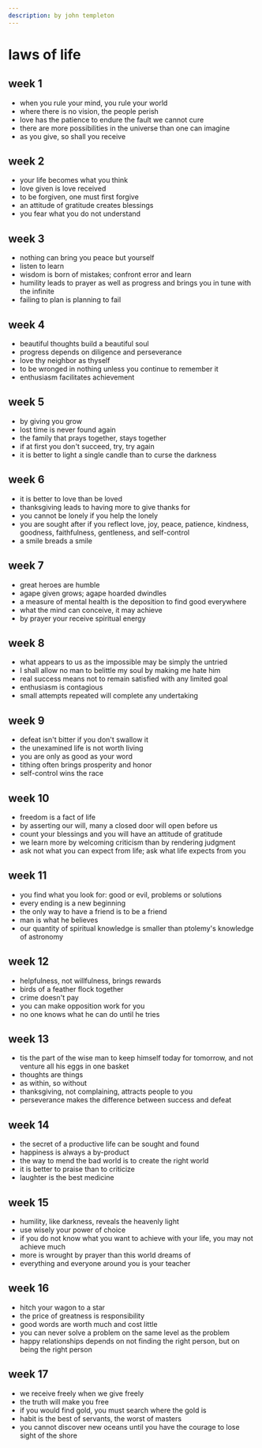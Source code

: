 ```yaml
---
description: by john templeton
---
```


# laws of life

## week 1

* when you rule your mind, you rule your world
* where there is no vision, the people perish
* love has the patience to endure the fault we cannot cure
* there are more possibilities in the universe than one can imagine
* as you give, so shall you receive

## week 2

* your life becomes what you think
* love given is love received
* to be forgiven, one must first forgive
* an attitude of gratitude creates blessings
* you fear what you do not understand

## week 3

* nothing can bring you peace but yourself
* listen to learn
* wisdom is born of mistakes; confront error and learn
* humility leads to prayer as well as progress and brings you in tune with the infinite
* failing to plan is planning to fail

## week 4

* beautiful thoughts build a beautiful soul
* progress depends on diligence and perseverance
* love thy neighbor as thyself
* to be wronged in nothing unless you continue to remember it
* enthusiasm facilitates achievement&#x20;

## week 5

* by giving you grow
* lost time is never found again
* the family that prays together, stays together
* if at first you don't succeed, try, try again
* it is better to light a single candle than to curse the darkness

## week 6

* it is better to love than be loved
* thanksgiving leads to having more to give thanks for
* you cannot be lonely if you help the lonely
* you are sought after if you reflect love, joy, peace, patience, kindness, goodness, faithfulness, gentleness, and self-control
* a smile breads a smile

## week 7

* great heroes are humble
* agape given grows; agape hoarded dwindles
* a measure of mental health is the deposition to find good everywhere
* what the mind can conceive, it may achieve
* by prayer your receive spiritual energy

## week 8

* what appears to us as the impossible may be simply the untried
* I shall allow no man to belittle my soul by making me hate him
* real success means not to remain satisfied with any limited goal
* enthusiasm is contagious
* small attempts repeated will complete any undertaking

## week 9

* defeat isn't bitter if you don't swallow it
* the unexamined life is not worth living
* you are only as good as your word
* tithing often brings prosperity and honor
* self-control wins the race

## week 10

* freedom is a fact of life
* by asserting our will, many a closed door will open before us
* count your blessings and you will have an attitude of gratitude
* we learn more by welcoming criticism than by rendering judgment
* ask not what you can expect from life; ask what life expects from you

## week 11

* you find what you look for: good or evil, problems or solutions
* every ending is a new beginning
* the only way to have a friend is to be a friend
* man is what he believes
* our quantity of spiritual knowledge is smaller than ptolemy's knowledge of astronomy

## week 12

* helpfulness, not willfulness, brings rewards
* birds of a feather flock together
* crime doesn't pay
* you can make opposition work for you
* no one knows what he can do until he tries

## week 13

* tis the part of the wise man to keep himself today for tomorrow, and not venture all his eggs in one basket
* thoughts are things
* as within, so without
* thanksgiving, not complaining, attracts people to you
* perseverance makes the difference between success and defeat

## week 14

* the secret of a productive life can be sought and found
* happiness is always a by-product
* the way to mend the bad world is to create the right world
* it is better to praise than to criticize
* laughter is the best medicine

## week 15

* humility, like darkness, reveals the heavenly light
* use wisely your power of choice
* if you do not know what you want to achieve with your life, you may not achieve much
* more is wrought by prayer than this world dreams of
* everything and everyone around you is your teacher

## week 16

* hitch your wagon to a star
* the price of greatness is responsibility
* good words are worth much and cost little
* you can never solve a problem on the same level as the problem
* happy relationships depends on not finding the right person, but on being the right person

## week 17

* we receive freely when we give freely
* the truth will make you free
* if you would find gold, you must search where the gold is
* habit is the best of servants, the worst of masters
* you cannot discover new oceans until you have the courage to lose sight of the shore
